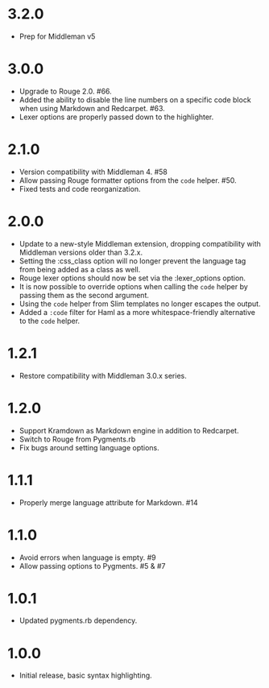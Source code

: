 # 3.2.0

- Prep for Middleman v5

# 3.0.0

- Upgrade to Rouge 2.0. #66.
- Added the ability to disable the line numbers on a specific code block when using Markdown and Redcarpet. #63.
- Lexer options are properly passed down to the highlighter.

# 2.1.0

- Version compatibility with Middleman 4. #58
- Allow passing Rouge formatter options from the `code` helper. #50.
- Fixed tests and code reorganization.

# 2.0.0

- Update to a new-style Middleman extension, dropping compatibility with Middleman versions older than 3.2.x.
- Setting the :css_class option will no longer prevent the language tag from being added as a class as well.
- Rouge lexer options should now be set via the :lexer_options option.
- It is now possible to override options when calling the `code` helper by passing them as the second argument.
- Using the `code` helper from Slim templates no longer escapes the output.
- Added a `:code` filter for Haml as a more whitespace-friendly alternative to the `code` helper.

# 1.2.1

- Restore compatibility with Middleman 3.0.x series.

# 1.2.0

- Support Kramdown as Markdown engine in addition to Redcarpet.
- Switch to Rouge from Pygments.rb
- Fix bugs around setting language options.

# 1.1.1

- Properly merge language attribute for Markdown. #14

# 1.1.0

- Avoid errors when language is empty. #9
- Allow passing options to Pygments. #5 & #7

# 1.0.1

- Updated pygments.rb dependency.

# 1.0.0

- Initial release, basic syntax highlighting.
